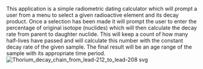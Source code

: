 This application is a simple radiometric dating calculator which will prompt a user from a menu to select a given radioactive element and its decay product. 
Once a selection has been made it will prompt the user to enter the percentage of original isotope (nuclides) 
which will then calculate the decay rate from parent to daughter nuclide. 
This will keep a count of how many half-lives have passed and will calculate this number with the constant decay rate of the given sample. 
The final result will be an age range of the sample with its appropriate time period. 
![Thorium_decay_chain_from_lead-212_to_lead-208 svg](https://github.com/DylKr/Radiometric-Dating-Calculator/assets/152977241/6064edf0-b53b-4c22-b721-13317b3c613a)
